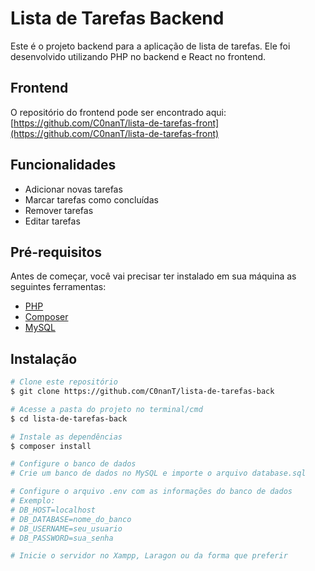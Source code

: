 # Lista de Tarefas Backend

Este é o projeto backend para a aplicação de lista de tarefas. Ele foi desenvolvido utilizando PHP no backend e React no frontend.

## Frontend

O repositório do frontend pode ser encontrado aqui: [https://github.com/C0nanT/lista-de-tarefas-front](https://github.com/C0nanT/lista-de-tarefas-front)

## Funcionalidades

- Adicionar novas tarefas
- Marcar tarefas como concluídas
- Remover tarefas
- Editar tarefas

## Pré-requisitos

Antes de começar, você vai precisar ter instalado em sua máquina as seguintes ferramentas:
- [PHP](https://www.php.net/)
- [Composer](https://getcomposer.org/)
- [MySQL](https://www.mysql.com/)

## Instalação

```bash
# Clone este repositório
$ git clone https://github.com/C0nanT/lista-de-tarefas-back

# Acesse a pasta do projeto no terminal/cmd
$ cd lista-de-tarefas-back

# Instale as dependências
$ composer install

# Configure o banco de dados
# Crie um banco de dados no MySQL e importe o arquivo database.sql

# Configure o arquivo .env com as informações do banco de dados
# Exemplo:
# DB_HOST=localhost
# DB_DATABASE=nome_do_banco
# DB_USERNAME=seu_usuario
# DB_PASSWORD=sua_senha

# Inicie o servidor no Xampp, Laragon ou da forma que preferir
```
